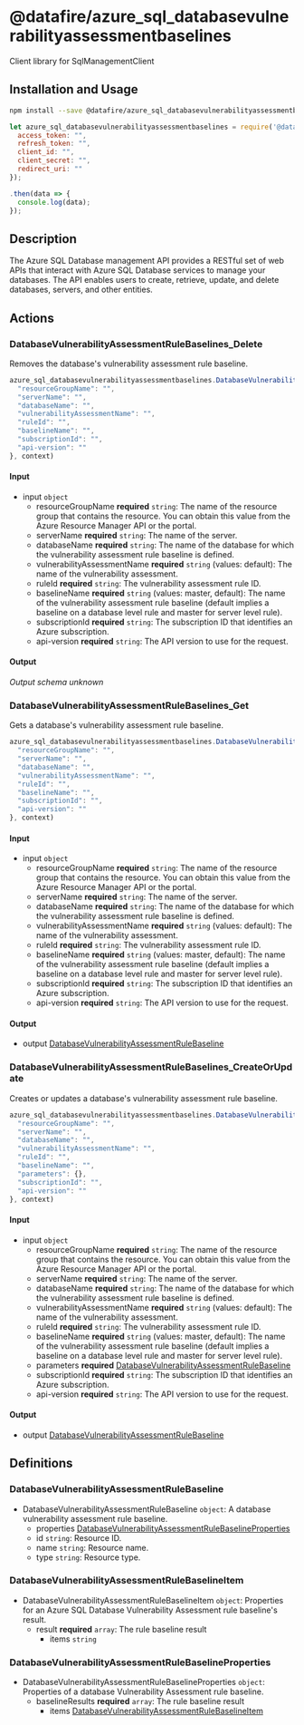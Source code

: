 # @datafire/azure_sql_databasevulnerabilityassessmentbaselines

Client library for SqlManagementClient

## Installation and Usage
```bash
npm install --save @datafire/azure_sql_databasevulnerabilityassessmentbaselines
```
```js
let azure_sql_databasevulnerabilityassessmentbaselines = require('@datafire/azure_sql_databasevulnerabilityassessmentbaselines').create({
  access_token: "",
  refresh_token: "",
  client_id: "",
  client_secret: "",
  redirect_uri: ""
});

.then(data => {
  console.log(data);
});
```

## Description

The Azure SQL Database management API provides a RESTful set of web APIs that interact with Azure SQL Database services to manage your databases. The API enables users to create, retrieve, update, and delete databases, servers, and other entities.

## Actions

### DatabaseVulnerabilityAssessmentRuleBaselines_Delete
Removes the database's vulnerability assessment rule baseline.


```js
azure_sql_databasevulnerabilityassessmentbaselines.DatabaseVulnerabilityAssessmentRuleBaselines_Delete({
  "resourceGroupName": "",
  "serverName": "",
  "databaseName": "",
  "vulnerabilityAssessmentName": "",
  "ruleId": "",
  "baselineName": "",
  "subscriptionId": "",
  "api-version": ""
}, context)
```

#### Input
* input `object`
  * resourceGroupName **required** `string`: The name of the resource group that contains the resource. You can obtain this value from the Azure Resource Manager API or the portal.
  * serverName **required** `string`: The name of the server.
  * databaseName **required** `string`: The name of the database for which the vulnerability assessment rule baseline is defined.
  * vulnerabilityAssessmentName **required** `string` (values: default): The name of the vulnerability assessment.
  * ruleId **required** `string`: The vulnerability assessment rule ID.
  * baselineName **required** `string` (values: master, default): The name of the vulnerability assessment rule baseline (default implies a baseline on a database level rule and master for server level rule).
  * subscriptionId **required** `string`: The subscription ID that identifies an Azure subscription.
  * api-version **required** `string`: The API version to use for the request.

#### Output
*Output schema unknown*

### DatabaseVulnerabilityAssessmentRuleBaselines_Get
Gets a database's vulnerability assessment rule baseline.


```js
azure_sql_databasevulnerabilityassessmentbaselines.DatabaseVulnerabilityAssessmentRuleBaselines_Get({
  "resourceGroupName": "",
  "serverName": "",
  "databaseName": "",
  "vulnerabilityAssessmentName": "",
  "ruleId": "",
  "baselineName": "",
  "subscriptionId": "",
  "api-version": ""
}, context)
```

#### Input
* input `object`
  * resourceGroupName **required** `string`: The name of the resource group that contains the resource. You can obtain this value from the Azure Resource Manager API or the portal.
  * serverName **required** `string`: The name of the server.
  * databaseName **required** `string`: The name of the database for which the vulnerability assessment rule baseline is defined.
  * vulnerabilityAssessmentName **required** `string` (values: default): The name of the vulnerability assessment.
  * ruleId **required** `string`: The vulnerability assessment rule ID.
  * baselineName **required** `string` (values: master, default): The name of the vulnerability assessment rule baseline (default implies a baseline on a database level rule and master for server level rule).
  * subscriptionId **required** `string`: The subscription ID that identifies an Azure subscription.
  * api-version **required** `string`: The API version to use for the request.

#### Output
* output [DatabaseVulnerabilityAssessmentRuleBaseline](#databasevulnerabilityassessmentrulebaseline)

### DatabaseVulnerabilityAssessmentRuleBaselines_CreateOrUpdate
Creates or updates a database's vulnerability assessment rule baseline.


```js
azure_sql_databasevulnerabilityassessmentbaselines.DatabaseVulnerabilityAssessmentRuleBaselines_CreateOrUpdate({
  "resourceGroupName": "",
  "serverName": "",
  "databaseName": "",
  "vulnerabilityAssessmentName": "",
  "ruleId": "",
  "baselineName": "",
  "parameters": {},
  "subscriptionId": "",
  "api-version": ""
}, context)
```

#### Input
* input `object`
  * resourceGroupName **required** `string`: The name of the resource group that contains the resource. You can obtain this value from the Azure Resource Manager API or the portal.
  * serverName **required** `string`: The name of the server.
  * databaseName **required** `string`: The name of the database for which the vulnerability assessment rule baseline is defined.
  * vulnerabilityAssessmentName **required** `string` (values: default): The name of the vulnerability assessment.
  * ruleId **required** `string`: The vulnerability assessment rule ID.
  * baselineName **required** `string` (values: master, default): The name of the vulnerability assessment rule baseline (default implies a baseline on a database level rule and master for server level rule).
  * parameters **required** [DatabaseVulnerabilityAssessmentRuleBaseline](#databasevulnerabilityassessmentrulebaseline)
  * subscriptionId **required** `string`: The subscription ID that identifies an Azure subscription.
  * api-version **required** `string`: The API version to use for the request.

#### Output
* output [DatabaseVulnerabilityAssessmentRuleBaseline](#databasevulnerabilityassessmentrulebaseline)



## Definitions

### DatabaseVulnerabilityAssessmentRuleBaseline
* DatabaseVulnerabilityAssessmentRuleBaseline `object`: A database vulnerability assessment rule baseline.
  * properties [DatabaseVulnerabilityAssessmentRuleBaselineProperties](#databasevulnerabilityassessmentrulebaselineproperties)
  * id `string`: Resource ID.
  * name `string`: Resource name.
  * type `string`: Resource type.

### DatabaseVulnerabilityAssessmentRuleBaselineItem
* DatabaseVulnerabilityAssessmentRuleBaselineItem `object`: Properties for an Azure SQL Database Vulnerability Assessment rule baseline's result.
  * result **required** `array`: The rule baseline result
    * items `string`

### DatabaseVulnerabilityAssessmentRuleBaselineProperties
* DatabaseVulnerabilityAssessmentRuleBaselineProperties `object`: Properties of a database Vulnerability Assessment rule baseline.
  * baselineResults **required** `array`: The rule baseline result
    * items [DatabaseVulnerabilityAssessmentRuleBaselineItem](#databasevulnerabilityassessmentrulebaselineitem)


